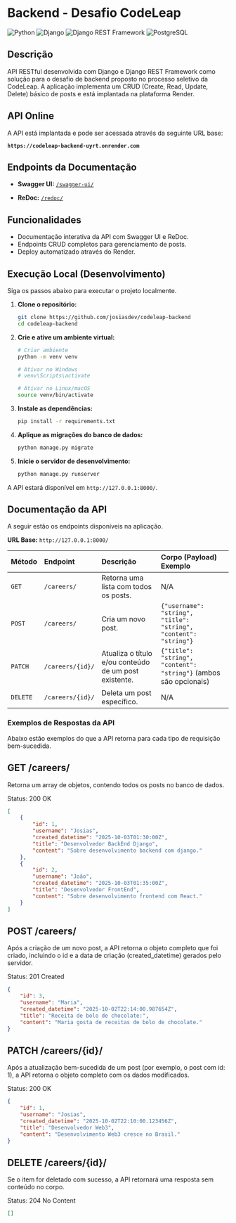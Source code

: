 # Backend - Desafio CodeLeap

![Python](https://img.shields.io/badge/Python-3776AB?style=for-the-badge&logo=python&logoColor=white)
![Django](https://img.shields.io/badge/Django-092E20?style=for-the-badge&logo=django&logoColor=white)
![Django REST Framework](https://img.shields.io/badge/Django%20REST-A30000?style=for-the-badge&logo=django&logoColor=white)
![PostgreSQL](https://img.shields.io/badge/PostgreSQL-316192?style=for-the-badge&logo=postgresql&logoColor=white)


## Descrição

API RESTful desenvolvida com Django e Django REST Framework como solução para o desafio de backend proposto no processo seletivo da CodeLeap. A aplicação implementa um CRUD (Create, Read, Update, Delete) básico de posts e está implantada na plataforma Render.

## API Online

A API está implantada e pode ser acessada através da seguinte URL base:

**`https://codeleap-backend-uyrt.onrender.com`**


## Endpoints da Documentação

* **Swagger UI:** [`/swagger-ui/`](https://codeleap-backend-uyrt.onrender.com/swagger-ui/)

* **ReDoc:** [`/redoc/`](https://codeleap-backend-uyrt.onrender.com/redoc/)


## Funcionalidades

* Documentação interativa da API com Swagger UI e ReDoc.
* Endpoints CRUD completos para gerenciamento de posts.
* Deploy automatizado através do Render.


## Execução Local (Desenvolvimento)

Siga os passos abaixo para executar o projeto localmente.

1.  **Clone o repositório:**
    ```bash
    git clone https://github.com/josiasdev/codeleap-backend
    cd codeleap-backend
    ```

2.  **Crie e ative um ambiente virtual:**
    ```bash
    # Criar ambiente
    python -m venv venv

    # Ativar no Windows
    # venv\Scripts\activate

    # Ativar no Linux/macOS
    source venv/bin/activate
    ```

3.  **Instale as dependências:**
    ```bash
    pip install -r requirements.txt
    ```

4.  **Aplique as migrações do banco de dados:**
    ```bash
    python manage.py migrate
    ```

5.  **Inicie o servidor de desenvolvimento:**
    ```bash
    python manage.py runserver
    ```

A API estará disponível em `http://127.0.0.1:8000/`.

## Documentação da API

A seguir estão os endpoints disponíveis na aplicação.

**URL Base:** `http://127.0.0.1:8000/`

| Método | Endpoint           | Descrição                                 | Corpo (Payload) Exemplo                                               |
| :----- | :----------------- | :---------------------------------------- | :-------------------------------------------------------------------- |
| `GET`    | `/careers/`        | Retorna uma lista com todos os posts.     | N/A                                                                   |
| `POST`   | `/careers/`        | Cria um novo post.                        | `{"username": "string", "title": "string", "content": "string"}`      |
| `PATCH`  | `/careers/{id}/`   | Atualiza o título e/ou conteúdo de um post existente. | `{"title": "string", "content": "string"}` (ambos são opcionais) |
| `DELETE` | `/careers/{id}/`   | Deleta um post específico.                | N/A                                                                   |

### Exemplos de Respostas da API
Abaixo estão exemplos do que a API retorna para cada tipo de requisição bem-sucedida.

## GET /careers/

Retorna um array de objetos, contendo todos os posts no banco de dados.

Status: 200 OK

```json
[
    {
        "id": 1,
        "username": "Josias",
        "created_datetime": "2025-10-03T01:30:00Z",
        "title": "Desenvolvedor BackEnd Django",
        "content": "Sobre desenvolvimento backend com django."
    },
    {
        "id": 2,
        "username": "João",
        "created_datetime": "2025-10-03T01:35:00Z",
        "title": "Desenvolvedor FrontEnd",
        "content": "Sobre desenvolvimento frontend com React."
    }
]
```

## POST /careers/

Após a criação de um novo post, a API retorna o objeto completo que foi criado, incluindo o id e a data de criação (created_datetime) gerados pelo servidor.

Status: 201 Created

```json
{
    "id": 3,
    "username": "Maria",
    "created_datetime": "2025-10-02T22:14:00.987654Z",
    "title": "Receita de bolo de chocolate:",
    "content": "Maria gosta de receitas de bolo de chocolate."
}
```

## PATCH /careers/{id}/

Após a atualização bem-sucedida de um post (por exemplo, o post com id: 1), a API retorna o objeto completo com os dados modificados.

Status: 200 OK

```json
{
    "id": 1,
    "username": "Josias",
    "created_datetime": "2025-10-02T22:10:00.123456Z",
    "title": "Desenvolvedor Web3",
    "content": "Desenvolvimento Web3 cresce no Brasil."
}
```

## DELETE /careers/{id}/

Se o item for deletado com sucesso, a API retornará uma resposta sem conteúdo no corpo.

Status: 204 No Content

```json
[]
```